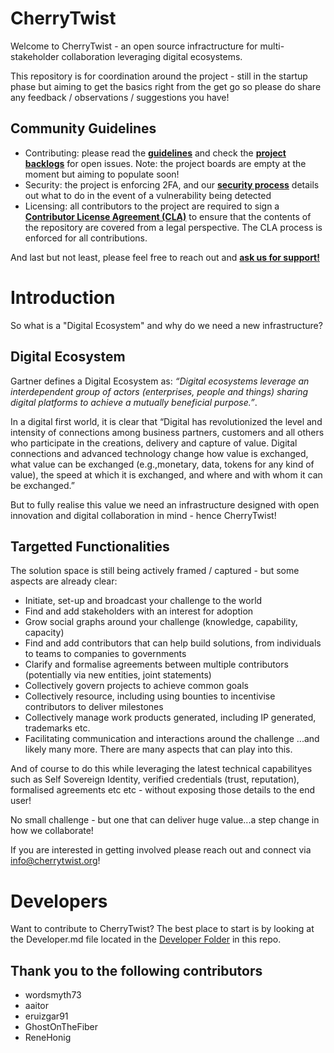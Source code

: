 # CherryTwist
Welcome to CherryTwist - an open source infractructure for multi-stakeholder collaboration leveraging digital ecosystems.

This repository is for coordination around the project - still in the startup phase but aiming to get the basics right from the get go so please do share any feedback / observations / suggestions you have!

## Community Guidelines
- Contributing: please read the **[guidelines](https://github.com/cherrytwist/.github/blob/master/CONTRIBUTING.md)** and check the **[project backlogs](https://github.com/orgs/cherrytwist/projects)** for open issues. Note: the project boards are empty at the moment but aiming to populate soon!
- Security: the project is enforcing 2FA, and our **[security process](https://github.com/cherrytwist/.github/blob/master/SECURITY.md)** details out what to do in the event of a vulnerability being detected
- Licensing: all contributors to the project are required to sign a **[Contributor License Agreement (CLA)](https://github.com/cherrytwist/.github/blob/master/CLA.md)** to ensure that the contents of the repository are covered from a legal perspective. The CLA process is enforced for all contributions.

And last but not least, please feel free to reach out and **[ask us for support!](https://github.com/cherrytwist/.github/blob/master/SUPPORT.md)**

# Introduction
So what is a "Digital Ecosystem" and why do we need a new infrastructure?

## Digital Ecosystem
Gartner defines a Digital Ecosystem as: *“Digital ecosystems leverage an interdependent group of actors (enterprises, people and things) sharing digital platforms to achieve a mutually beneficial purpose.”*.

In a digital first world, it is clear that “Digital has revolutionized the level and intensity of connections among business partners, customers and all others who participate in the creations, delivery and capture of value. Digital connections and advanced technology change how value is exchanged, what value can be exchanged (e.g.,monetary, data, tokens for any kind of value), the speed at which it is exchanged, and where and with whom it can be exchanged.”

But to fully realise this value we need an infrastructure designed with open innovation and digital collaboration in mind - hence CherryTwist!

## Targetted Functionalities
The solution space is still being actively framed / captured - but some aspects are already clear:
- Initiate, set-up and broadcast your challenge to the world
- Find and add stakeholders with an interest for adoption
- Grow social graphs around your challenge (knowledge, capability, capacity)
- Find and add contributors that can help build solutions, from individuals to teams to companies to governments
- Clarify and formalise agreements between multiple contributors (potentially via new entities, joint statements)
- Collectively govern projects to achieve common goals
- Collectively resource, including using bounties to incentivise contributors to deliver milestones
- Collectively manage work products generated, including IP generated, trademarks etc.
- Facilitating communication and interactions around the challenge
...and likely many more. There are many aspects that can play into this.

And of course to do this while leveraging the latest technical capabilityes such as Self Sovereign Identity, verified credentials (trust, reputation), formalised agreements etc etc - without exposing those details to the end user!

No small challenge - but one that can deliver huge value...a step change in how we collaborate!

If you are interested in getting involved please reach out and connect via <info@cherrytwist.org>!

# Developers
Want to contribute to CherryTwist? The best place to start is by looking at the Developer.md file located in the [Developer Folder](https://github.com/cherrytwist/Coordination/blob/Dev_Doc/Developers/README.md) in this repo.

## Thank you to the following contributors
- wordsmyth73
- aaitor
- eruizgar91
- GhostOnTheFiber
- ReneHonig




